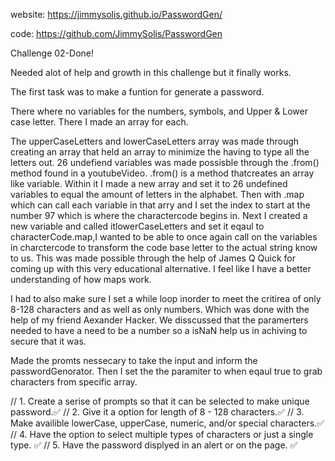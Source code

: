 website:  https://jimmysolis.github.io/PasswordGen/

code: https://github.com/JimmySolis/PasswordGen



Challenge 02-Done!

Needed alot of help and growth in this challenge but it finally works.

The first task was to make a funtion for generate a password. 

There where no variables for the numbers, symbols, and Upper & Lower case letter. There I made an array for each.

The upperCaseLetters and lowerCaseLetters array was made through creating an array that held an array to minimize the having to type all the letters out.  26 undefiend variables was made possisble through the .from() method found in a youtubeVideo. .from() is a method thatcreates an array like variable. Within it I made a new array and set it to 26 undefined variables to equal the amount of letters in the alphabet. Then with .map which can call each variable in that arry and I set the index to start at the number 97 which is where the charactercode begins in. Next I created a new variable and called itlowerCaseLetters and set it eqaul to characterCode.map,I wanted to be able to once again call on the variables in charctercode to transform the code base letter to the actual string know to us. This was made possible through the help of James Q Quick for coming up with this very educational alternative. I feel like I have a better understanding of how maps work.

I had to also make sure I set a while loop inorder to meet the critirea of only 8-128 characters and as well as only numbers. Which was done with the help of my friend Aexander Hacker. We disscussed that the paramerters needed to have a need to be a number so a isNaN help us in achiving to secure that it was. 

Made the promts nessecary to take the input and inform the passwordGenorator. Then I set the the paramiter to when eqaul true to grab characters from specific array. 

 
 // 1. Create a serise of prompts so that it can be selected to make unique password.✅
  // 2. Give it a option for length of 8 - 128 characters.✅
  // 3. Make availible lowerCase, upperCase, numeric, and/or special characters.✅
  // 4. Have the option to select multiple types of characters or just a single type. ✅
  // 5. Have the password displyed in an alert or on the page. ✅

